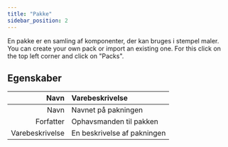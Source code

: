 ```yaml
---
title: "Pakke"
sidebar_position: 2
---
```


En pakke er en samling af komponenter, der kan bruges i stempel maler. You can create your own pack or import an existing one. For this click on the top left corner and click on "Packs".

## Egenskaber

|            Navn | Varebeskrivelse             |
| ---------------:|:--------------------------- |
|            Navn | Navnet på pakningen         |
|       Forfatter | Ophavsmanden til pakken     |
| Varebeskrivelse | En beskrivelse af pakningen |
